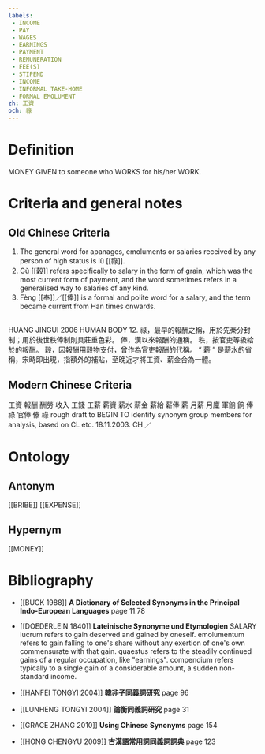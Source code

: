 ```yaml
---
labels: 
 - INCOME
 - PAY
 - WAGES
 - EARNINGS
 - PAYMENT
 - REMUNERATION
 - FEE(S)
 - STIPEND
 - INCOME
 - INFORMAL TAKE-HOME
 - FORMAL EMOLUMENT
zh: 工資
och: 祿
---
```


# Definition
MONEY GIVEN to someone who WORKS for his/her WORK.
# Criteria and general notes
## Old Chinese Criteria
1. The general word for apanages, emoluments or salaries received by any person of high status is lù [[祿]].
2. Gǔ [[穀]] refers specifically to salary in the form of grain, which was the most current form of payment, and the word sometimes refers in a generalised way to salaries of any kind.
3. Fèng [[奉]]／[[俸]] is a formal and polite word for a salary, and the term became current from Han times onwards.
## 
HUANG JINGUI 2006
HUMAN BODY 12.
祿，最早的報酬之稱，用於先秦分封制；用於後世秩俸制則具莊重色彩。
俸，漢以來報酬的通稱。
秩，按官吏等級給於的報酬。
穀，因報酬用穀物支付，曾作為官吏報酬的代稱。
“ 薪 ” 是薪水的省稱，宋時即出現，指額外的補貼，至晚近才將工資、薪金合為一體。
## Modern Chinese Criteria
工資
報酬
酬勞
收入
工錢
工薪
薪資
薪水
薪金
薪給
薪俸
薪
月薪
月廩
軍餉
餉
俸祿
官俸
傣
祿
rough draft to BEGIN TO identify synonym group members for analysis, based on CL etc. 18.11.2003. CH ／
# Ontology

## Antonym
[[BRIBE]]
[[EXPENSE]]
## Hypernym
[[MONEY]]
# Bibliography
- [[BUCK 1988]]
**A Dictionary of Selected Synonyms in the Principal Indo-European Languages** page 11.78

- [[DOEDERLEIN 1840]]
**Lateinische Synonyme und Etymologien** 
SALARY
lucrum refers to gain deserved and gained by oneself.
emolumentum refers to gain falling to one's share without any exertion of one's own commensurate with that gain.
quaestus refers to the steadily continued gains of a regular occupation, like "earnings".
compendium refers typically to a single gain of a considerable amount, a sudden non-standard income.
- [[HANFEI TONGYI 2004]]
**韓非子同義詞研究** page 96

- [[LUNHENG TONGYI 2004]]
**論衡同義詞研究** page 31

- [[GRACE ZHANG 2010]]
**Using Chinese Synonyms** page 154

- [[HONG CHENGYU 2009]]
**古漢語常用詞同義詞詞典** page 123
